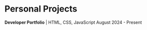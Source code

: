 # Personal Projects

**Developer Portfolio** | HTML, CSS, JavaScript                                          August 2024 - Present

